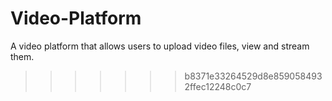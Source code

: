 
# Video-Platform
 A video platform that allows users to upload video files, view and stream them.
>>>>>>> b8371e33264529d8e8590584932ffec12248c0c7
